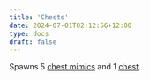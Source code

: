 ```yaml
---
title: 'Chests'
date: 2024-07-01T02:12:56+12:00
type: docs
draft: false
---
```


Spawns 5 [chest mimics](https://noita.wiki.gg/wiki/Matkija) and 1 [chest](https://noita.wiki.gg/wiki/Treasure_Chest).
